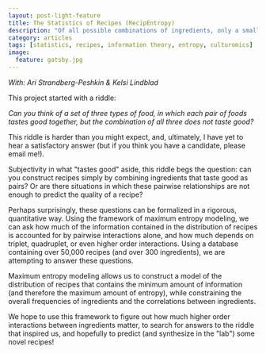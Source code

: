 ```yaml
---
layout: post-light-feature
title: The Statistics of Recipes (RecipEntropy)
description: "Of all possible combinations of ingredients, only a small fraction are used as recipes. What's special about those combinations?"
category: articles
tags: [statistics, recipes, information theory, entropy, culturomics]
image:
  feature: gatsby.jpg
---
```


<i>With: Ari Strandberg-Peshkin & Kelsi Lindblad</i>

This project started with a riddle:

<i>Can you think of a set of three types of food, in which each pair of foods tastes good together, but the combination of all three does not taste good?</i>

This riddle is harder than you might expect, and, ultimately, I have yet to hear a satisfactory answer (but if you think you have a candidate, please email me!).

Subjectivity in what "tastes good" aside, this riddle begs the question: can you construct recipes simply by combining ingredients that taste good as pairs? Or are there situations in which these pairwise relationships are not enough to predict the quality of a recipe?

Perhaps surprisingly, these questions can be formalized in a rigorous, quantitative way. Using the framework of maximum entropy modeling, we can ask how much of the information contained in the distribution of recipes is accounted for by pairwise interactions alone, and how much depends on triplet, quadruplet, or even higher order interactions. Using a database containing over 50,000 recipes (and over 300 ingredients), we are attempting to answer these questions. 

Maximum entropy modeling allows us to construct a model of the distribution of recipes that contains the minimum amount of information (and therefore the maximum amount of entropy), while constraining the overall frequencies of ingredients and the correlations between ingredients. 

We hope to use this framework to figure out how much higher order interactions between ingredients matter, to search for answers to the riddle that inspired us, and hopefully to predict (and synthesize in the "lab") some novel recipes!
